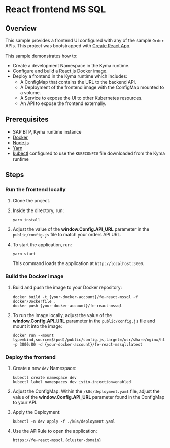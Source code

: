 # React frontend MS SQL

## Overview

This sample provides a frontend UI configured with any of the sample `Order` APIs. This project was bootstrapped with [Create React App](https://github.com/facebook/create-react-app).

This sample demonstrates how to:

- Create a development Namespace in the Kyma runtime.
- Configure and build a React.js Docker image.
- Deploy a frontend in the Kyma runtime which includes:
  - A ConfigMap that contains the URL to the backend API.
  - A Deployment of the frontend image with the ConfigMap mounted to a volume.
  - A Service to expose the UI to other Kubernetes resources.
  - An API to expose the frontend externally.

## Prerequisites

- SAP BTP, Kyma runtime instance
- [Docker](https://www.docker.com/)
- [Node.js](https://nodejs.org/en/)
- [Yarn](https://yarnpkg.com/)
- [kubectl](https://kubernetes.io/docs/tasks/tools/install-kubectl/) configured to use the `KUBECONFIG` file downloaded from the Kyma runtime

## Steps

### Run the frontend locally

1. Clone the project.

2. Inside the directory, run:

   ```shell
   yarn install
   ```

3. Adjust the value of the **window.Config.API_URL** parameter in the `public/config.js` file to match your orders API URL.

4. To start the application, run:

   ```shell
   yarn start
   ```

   This command loads the application at `http://localhost:3000`.

### Build the Docker image

1. Build and push the image to your Docker repository:

   ```shell
   docker build -t {your-docker-account}/fe-react-mssql -f docker/Dockerfile .
   docker push {your-docker-account}/fe-react-mssql
   ```

2. To run the image locally, adjust the value of the **window.Config.API_URL** parameter in the `public/config.js` file and mount it into the image:

   ```shell
   docker run --mount type=bind,source=$(pwd)/public/config.js,target=/usr/share/nginx/html/config.js -p 3000:80 -d {your-docker-account}/fe-react-mssql:latest
   ```

### Deploy the frontend

1. Create a new `dev` Namespace:

   ```shell
   kubectl create namespace dev
   kubectl label namespaces dev istio-injection=enabled
   ```

2. Adjust the ConfigMap. Within the `/k8s/deployment.yaml` file, adjust the value of the **window.Config.API_URL** parameter found in the ConfigMap to your API.

3. Apply the Deployment:

   ```shell
   kubectl -n dev apply -f ./k8s/deployment.yaml
   ```

4. Use the APIRule to open the application:

   ```shell
   https://fe-react-mssql.{cluster-domain}
   ```
